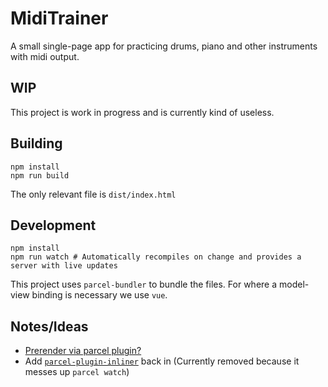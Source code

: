 # MidiTrainer

A small single-page app for practicing drums, piano and other instruments with midi output.

## WIP

This project is work in progress and is currently kind of useless.

## Building

```
npm install
npm run build
```
The only relevant file is `dist/index.html`


## Development

```
npm install
npm run watch # Automatically recompiles on change and provides a server with live updates
```

This project uses `parcel-bundler` to bundle the files.
For where a model-view binding is necessary we use `vue`.

## Notes/Ideas
- [Prerender via parcel plugin?](https://github.com/ABuffSeagull/parcel-plugin-prerender)
- Add [`parcel-plugin-inliner`](https://github.com/shff/parcel-plugin-inliner/issues/10) back in (Currently removed because it messes up `parcel watch`)
